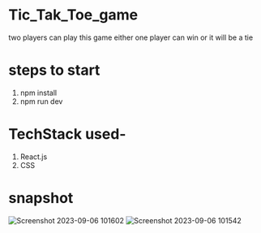 # Tic_Tak_Toe_game
two players can play this game either one player can win or it will be a tie

# steps to start
1. npm install
2. npm run dev

# TechStack used-
 1. React.js
 2. CSS

# snapshot 
![Screenshot 2023-09-06 101602](https://github.com/iam-riyaz/Tic_Tak_Toe_game/assets/97458162/c818bfbf-89b2-4198-8296-3a952bdda4b8)
![Screenshot 2023-09-06 101542](https://github.com/iam-riyaz/Tic_Tak_Toe_game/assets/97458162/9cdc29bc-5577-43e9-a261-f4ff5594a9f8)

